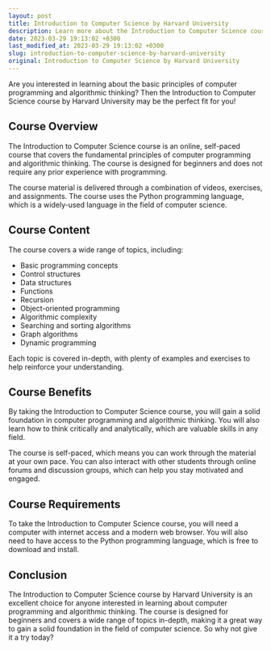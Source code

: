 ```yaml
---
layout: post
title: Introduction to Computer Science by Harvard University
description: Learn more about the Introduction to Computer Science course by Harvard University, which covers the basic principles of computer programming and algorithmic thinking.
date: 2023-03-29 19:13:02 +0300
last_modified_at: 2023-03-29 19:13:02 +0300
slug: introduction-to-computer-science-by-harvard-university
original: Introduction to Computer Science by Harvard University
---
```


Are you interested in learning about the basic principles of computer programming and algorithmic thinking? Then the Introduction to Computer Science course by Harvard University may be the perfect fit for you!

## Course Overview

The Introduction to Computer Science course is an online, self-paced course that covers the fundamental principles of computer programming and algorithmic thinking. The course is designed for beginners and does not require any prior experience with programming.

The course material is delivered through a combination of videos, exercises, and assignments. The course uses the Python programming language, which is a widely-used language in the field of computer science.

## Course Content

The course covers a wide range of topics, including:

- Basic programming concepts
- Control structures
- Data structures
- Functions
- Recursion
- Object-oriented programming
- Algorithmic complexity
- Searching and sorting algorithms
- Graph algorithms
- Dynamic programming

Each topic is covered in-depth, with plenty of examples and exercises to help reinforce your understanding.

## Course Benefits

By taking the Introduction to Computer Science course, you will gain a solid foundation in computer programming and algorithmic thinking. You will also learn how to think critically and analytically, which are valuable skills in any field.

The course is self-paced, which means you can work through the material at your own pace. You can also interact with other students through online forums and discussion groups, which can help you stay motivated and engaged.

## Course Requirements

To take the Introduction to Computer Science course, you will need a computer with internet access and a modern web browser. You will also need to have access to the Python programming language, which is free to download and install.

## Conclusion

The Introduction to Computer Science course by Harvard University is an excellent choice for anyone interested in learning about computer programming and algorithmic thinking. The course is designed for beginners and covers a wide range of topics in-depth, making it a great way to gain a solid foundation in the field of computer science. So why not give it a try today?
